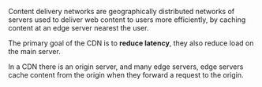 Content delivery networks are geographically distributed networks of servers used to deliver web content to users more efficiently, by caching content at an edge server nearest the user.

The primary goal of the CDN is to **reduce latency**, they also reduce load on the main server.

In a CDN there is an origin server, and many edge servers, edge servers cache content from the origin when they forward a request to the origin.